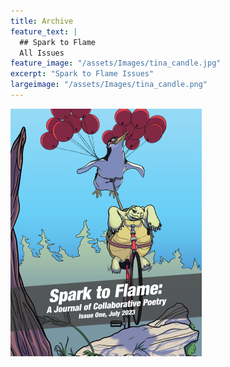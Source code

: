 ```yaml
---
title: Archive
feature_text: |
  ## Spark to Flame
  All Issues
feature_image: "/assets/Images/tina_candle.jpg"
excerpt: "Spark to Flame Issues"
largeimage: "/assets/Images/tina_candle.png"
---
```

<img src="/assets/Images/S2F_IssueOne_CoverArt_Renato_Paucar.png" alt="Issue One Cover Art" style="height: 396px; width:306px;"/>
<!---
[Issue One](https://atmars77.github.io/assets/Issues/Spark_to_Flame_Issue_One_July_2023.pdf)
-->